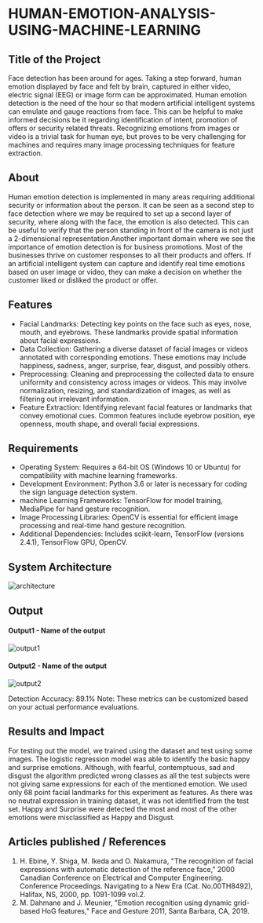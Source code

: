 # HUMAN-EMOTION-ANALYSIS-USING-MACHINE-LEARNING



## Title of the Project
Face detection has been around for ages. Taking a step forward, human emotion displayed by face and felt by brain, captured in either video, electric signal (EEG) or image form can be approximated. Human emotion detection is the need of the hour so that modern artificial intelligent systems can emulate and gauge reactions from face. This can be helpful to make informed decisions be it regarding identification of intent, promotion of offers or security related threats. Recognizing emotions from images or video is a trivial task for human eye, but proves to be very challenging for machines and requires many image processing techniques for feature extraction.

## About
<!--Detailed Description about the project-->
Human emotion detection is implemented in many areas requiring additional security or information about the person. It can be seen as a second step to face detection where we may be required to set up a second layer of security, where along with the face, the emotion is also detected. This can be useful to verify that the person standing in front of the camera is not just a 2-dimensional representation.Another important domain where we see the importance of emotion detection is for business promotions. Most of the businesses thrive on customer responses to all their products and offers. If an artificial intelligent system can capture and identify real time emotions based on user image or video, they can make a decision on whether the customer liked or disliked the product or offer.

## Features
<!--List the features of the project as shown below-->
- Facial Landmarks: Detecting key points on the face such as eyes, nose, mouth, and eyebrows. These landmarks provide spatial information about facial expressions.
- Data Collection: Gathering a diverse dataset of facial images or videos annotated with corresponding emotions. These emotions may include happiness, sadness, anger, surprise, fear, disgust, and possibly others.
- Preprocessing: Cleaning and preprocessing the collected data to ensure uniformity and consistency across images or videos. This may involve normalization, resizing, and standardization of images, as well as filtering out irrelevant information.
- Feature Extraction: Identifying relevant facial features or landmarks that convey emotional cues. Common features include eyebrow position, eye openness, mouth shape, and overall facial expressions.



## Requirements
<!--List the requirements of the project as shown below-->
* Operating System: Requires a 64-bit OS (Windows 10 or Ubuntu) for compatibility with machine learning frameworks.
* Development Environment: Python 3.6 or later is necessary for coding the sign language detection system.
* machine Learning Frameworks: TensorFlow for model training, MediaPipe for hand gesture recognition.
* Image Processing Libraries: OpenCV is essential for efficient image processing and real-time hand gesture recognition.
* Additional Dependencies: Includes scikit-learn, TensorFlow (versions 2.4.1), TensorFlow GPU, OpenCV.

## System Architecture
<!--Embed the system architecture diagram as shown below-->


![architecture](https://github.com/K1540438/HUMAN-EMOTION-ANALYSIS-USING-MACHINE-LEARNING/assets/84171243/6966ad32-67fd-4bb0-8c5c-cd80f5333024)

## Output

<!--Embed the Output picture at respective places as shown below as shown below-->
#### Output1 - Name of the output

![output1](https://github.com/K1540438/HUMAN-EMOTION-ANALYSIS-USING-MACHINE-LEARNING/assets/84171243/e7a9e838-ad1e-4f17-9d27-529044e7f8d6)


#### Output2 - Name of the output
![output2](https://github.com/K1540438/HUMAN-EMOTION-ANALYSIS-USING-MACHINE-LEARNING/assets/84171243/0abe819a-7dcc-4573-add7-bc5474e6d118)


Detection Accuracy: 89.1%
Note: These metrics can be customized based on your actual performance evaluations.


## Results and Impact
<!--Give the results and impact as shown below-->
For testing out the model, we trained using the dataset and test using some images. The logistic regression model was able to identify the basic happy and surprise emotions. Although, with fearful, contemptuous, sad and disgust the algorithm predicted wrong classes as all the test subjects were not giving same expressions for each of the mentioned emotion. We used only 68 point facial landmarks for this experiment as features. As there was no neutral expression in training dataset, it was not identified from the test set. Happy and Surprise were detected the most and most of the other emotions were misclassified as Happy and Disgust.

## Articles published / References
1. H. Ebine, Y. Shiga, M. Ikeda and O. Nakamura, "The recognition of facial expressions with automatic detection of the reference face," 2000 Canadian Conference on Electrical and Computer Engineering. Conference Proceedings. Navigating to a New Era (Cat. No.00TH8492), Halifax, NS, 2000, pp. 1091-1099 vol.2.
2. M. Dahmane and J. Meunier, "Emotion recognition using dynamic grid-based HoG features," Face and Gesture 2011, Santa Barbara, CA, 2019.
